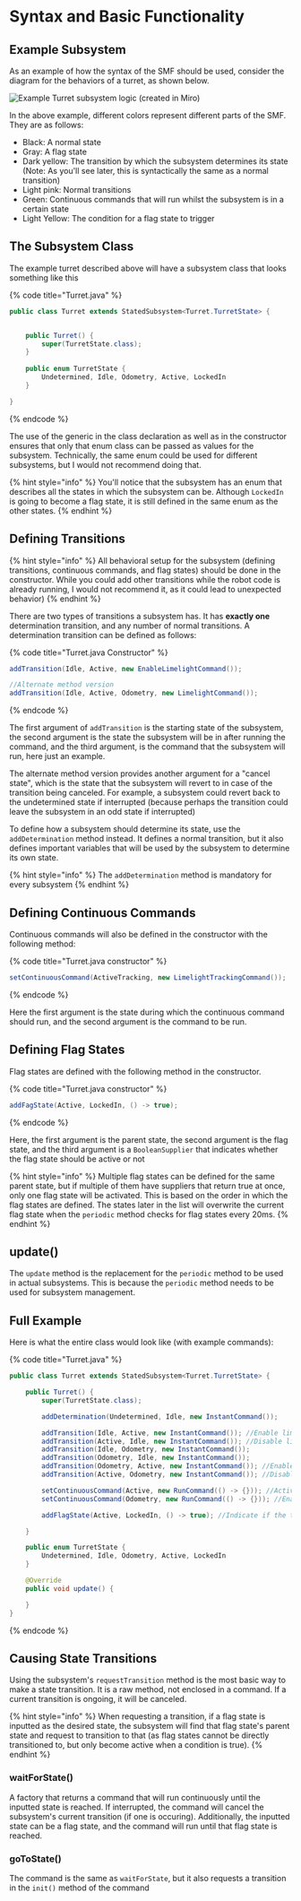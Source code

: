 # Syntax and Basic Functionality

## Example Subsystem

As an example of how the syntax of the SMF should be used, consider the diagram for the behaviors of a turret, as shown below.

![Example Turret subsystem logic (created in Miro)](<.gitbook/assets/22O Logic - Frame 2.jpg>)

In the above example, different colors represent different parts of the SMF. They are as follows:

* Black: A normal state
* Gray: A flag state
* Dark yellow: The transition by which the subsystem determines its state (Note: As you'll see later, this is syntactically the same as a normal transition)
* Light pink: Normal transitions
* Green: Continuous commands that will run whilst the subsystem is in a certain state
* Light Yellow: The condition for a flag state to trigger

## The Subsystem Class

The example turret described above will have a subsystem class that looks something like this

{% code title="Turret.java" %}
```java
public class Turret extends StatedSubsystem<Turret.TurretState> {


    public Turret() {
        super(TurretState.class);
    }
    
    public enum TurretState {
        Undetermined, Idle, Odometry, Active, LockedIn
    }

}
```
{% endcode %}

The use of the generic in the class declaration as well as in the constructor ensures that only that enum class can be passed as values for the subsystem. Technically, the same enum could be used for different subsystems, but I would not recommend doing that.

{% hint style="info" %}
You'll notice that the subsystem has an enum that describes all the states in which the subsystem can be. Although `LockedIn` is going to become a flag state, it is still defined in the same enum as the other states.
{% endhint %}

## Defining Transitions

{% hint style="info" %}
All behavioral setup for the subsystem (defining transitions, continuous commands, and flag states) should be done in the constructor. While you could add other transitions while the robot code is already running, I would not recommend it, as it could lead to unexpected behavior)
{% endhint %}

There are two types of transitions a subsystem has. It has **exactly one** determination transition, and any number of normal transitions. A determination transition can be defined as follows:

{% code title="Turret.java Constructor" %}
```java
addTransition(Idle, Active, new EnableLimelightCommand());

//Alternate method version
addTransition(Idle, Active, Odometry, new LimelightCommand());
```
{% endcode %}

The first argument of `addTransition` is the starting state of the subsystem, the second argument is the state the subsystem will be in after running the command, and the third argument, is the command that the subsystem will run, here just an example.

The alternate method version provides another argument for a "cancel state", which is the state that the subsystem will revert to in case of the transition being canceled. For example, a subsystem could revert back to the undetermined state if interrupted (because perhaps the transition could leave the subsystem in an odd state if interrupted)

To define how a subsystem should determine its state, use the `addDetermination` method instead. It defines a normal transition, but it also defines important variables that will be used by the subsystem to determine its own state.

{% hint style="info" %}
The `addDetermination` method is mandatory for every subsystem
{% endhint %}

## Defining Continuous Commands

Continuous commands will also be defined in the constructor with the following method:

{% code title="Turret.java constructor" %}
```java
setContinuousCommand(ActiveTracking, new LimelightTrackingCommand());
```
{% endcode %}

Here the first argument is the state during which the continuous command should run, and the second argument is the command to be run.

## Defining Flag States

Flag states are defined with the following method in the constructor.

{% code title="Turret.java constructor" %}
```java
addFagState(Active, LockedIn, () -> true);
```
{% endcode %}

Here, the first argument is the parent state, the second argument is the flag state, and the third argument is a `BooleanSupplier` that indicates whether the flag state should be active or not

{% hint style="info" %}
Multiple flag states can be defined for the same parent state, but if multiple of them have suppliers that return true at once, only one flag state will be activated. This is based on the order in which the flag states are defined. The states later in the list will overwrite the current flag state when the `periodic` method checks for flag states every 20ms.
{% endhint %}

## update()

The `update` method is the replacement for the `periodic` method to be used in actual subsystems. This is because the `periodic` method needs to be used for subsystem management.

## Full Example

Here is what the entire class would look like (with example commands):

{% code title="Turret.java" %}
```java
public class Turret extends StatedSubsystem<Turret.TurretState> {

    public Turret() {
        super(TurretState.class);

        addDetermination(Undetermined, Idle, new InstantCommand());

        addTransition(Idle, Active, new InstantCommand()); //Enable limelight
        addTransition(Active, Idle, new InstantCommand()); //Disable limelight
        addTransition(Idle, Odometry, new InstantCommand());
        addTransition(Odometry, Idle, new InstantCommand());
        addTransition(Odometry, Active, new InstantCommand()); //Enable limelight
        addTransition(Active, Odometry, new InstantCommand()); //Disable limelight

        setContinuousCommand(Active, new RunCommand(() -> {})); //Actively track with limelight
        setContinuousCommand(Odometry, new RunCommand(() -> {})); //Enable odometry

        addFlagState(Active, LockedIn, () -> true); //Indicate if the turret is locked in

    }

    public enum TurretState {
        Undetermined, Idle, Odometry, Active, LockedIn
    }

    @Override
    public void update() {

    }
}
```
{% endcode %}

## Causing State Transitions

Using the subsystem's `requestTransition` method is the most basic way to make a state transition. It is a raw method, not enclosed in a command. If a current transition is ongoing, it will be canceled.

{% hint style="info" %}
When requesting a transition, if a flag state is inputted as the desired state, the subsystem will find that flag state's parent state and request to transition to that (as flag states cannot be directly transitioned to, but only become active when a condition is true).
{% endhint %}

### waitForState()

A factory that returns a command that will run continuously until the inputted state is reached. If interrupted, the command will cancel the subsystem's current transition (if one is occuring). Additionally, the inputted state can be a flag state, and the command will run until that flag state is reached.

### goToState()

The command is the same as `waitForState`, but it also requests a transition in the `init()` method of the command
